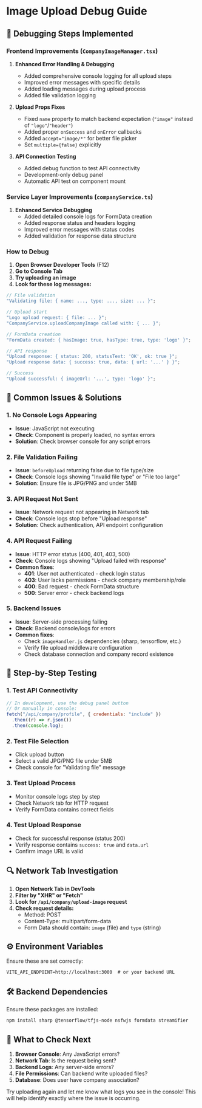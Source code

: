 # Image Upload Debug Guide

## 🔧 Debugging Steps Implemented

### Frontend Improvements (`CompanyImageManager.tsx`)

1. **Enhanced Error Handling & Debugging**

   - Added comprehensive console logging for all upload steps
   - Improved error messages with specific details
   - Added loading messages during upload process
   - Added file validation logging

2. **Upload Props Fixes**

   - Fixed `name` property to match backend expectation (`"image"` instead of `"logo"`/`"header"`)
   - Added proper `onSuccess` and `onError` callbacks
   - Added `accept="image/*"` for better file picker
   - Set `multiple={false}` explicitly

3. **API Connection Testing**
   - Added debug function to test API connectivity
   - Development-only debug panel
   - Automatic API test on component mount

### Service Layer Improvements (`companyService.ts`)

1. **Enhanced Service Debugging**
   - Added detailed console logs for FormData creation
   - Added response status and headers logging
   - Improved error messages with status codes
   - Added validation for response data structure

### How to Debug

1. **Open Browser Developer Tools** (F12)
2. **Go to Console Tab**
3. **Try uploading an image**
4. **Look for these log messages:**

```javascript
// File validation
"Validating file: { name: ..., type: ..., size: ... }";

// Upload start
"Logo upload request: { file: ... }";
"CompanyService.uploadCompanyImage called with: { ... }";

// FormData creation
"FormData created: { hasImage: true, hasType: true, type: 'logo' }";

// API response
"Upload response: { status: 200, statusText: 'OK', ok: true }";
"Upload response data: { success: true, data: { url: '...' } }";

// Success
"Upload successful: { imageUrl: '...', type: 'logo' }";
```

## 🚨 Common Issues & Solutions

### 1. **No Console Logs Appearing**

- **Issue**: JavaScript not executing
- **Check**: Component is properly loaded, no syntax errors
- **Solution**: Check browser console for any script errors

### 2. **File Validation Failing**

- **Issue**: `beforeUpload` returning false due to file type/size
- **Check**: Console logs showing "Invalid file type" or "File too large"
- **Solution**: Ensure file is JPG/PNG and under 5MB

### 3. **API Request Not Sent**

- **Issue**: Network request not appearing in Network tab
- **Check**: Console logs stop before "Upload response"
- **Solution**: Check authentication, API endpoint configuration

### 4. **API Request Failing**

- **Issue**: HTTP error status (400, 401, 403, 500)
- **Check**: Console logs showing "Upload failed with response"
- **Common fixes**:
  - **401**: User not authenticated - check login status
  - **403**: User lacks permissions - check company membership/role
  - **400**: Bad request - check FormData structure
  - **500**: Server error - check backend logs

### 5. **Backend Issues**

- **Issue**: Server-side processing failing
- **Check**: Backend console/logs for errors
- **Common fixes**:
  - Check `imageHandler.js` dependencies (sharp, tensorflow, etc.)
  - Verify file upload middleware configuration
  - Check database connection and company record existence

## 🧪 Step-by-Step Testing

### 1. **Test API Connectivity**

```javascript
// In development, use the debug panel button
// Or manually in console:
fetch("/api/company/profile", { credentials: "include" })
  .then((r) => r.json())
  .then(console.log);
```

### 2. **Test File Selection**

- Click upload button
- Select a valid JPG/PNG file under 5MB
- Check console for "Validating file" message

### 3. **Test Upload Process**

- Monitor console logs step by step
- Check Network tab for HTTP request
- Verify FormData contains correct fields

### 4. **Test Upload Response**

- Check for successful response (status 200)
- Verify response contains `success: true` and `data.url`
- Confirm image URL is valid

## 🔍 Network Tab Investigation

1. **Open Network Tab in DevTools**
2. **Filter by "XHR" or "Fetch"**
3. **Look for `/api/company/upload-image` request**
4. **Check request details:**
   - Method: POST
   - Content-Type: multipart/form-data
   - Form Data should contain: `image` (file) and `type` (string)

## ⚙️ Environment Variables

Ensure these are set correctly:

```env
VITE_API_ENDPOINT=http://localhost:3000  # or your backend URL
```

## 🛠️ Backend Dependencies

Ensure these packages are installed:

```bash
npm install sharp @tensorflow/tfjs-node nsfwjs formdata streamifier
```

## 📝 What to Check Next

1. **Browser Console**: Any JavaScript errors?
2. **Network Tab**: Is the request being sent?
3. **Backend Logs**: Any server-side errors?
4. **File Permissions**: Can backend write uploaded files?
5. **Database**: Does user have company association?

Try uploading again and let me know what logs you see in the console! This will help identify exactly where the issue is occurring.
